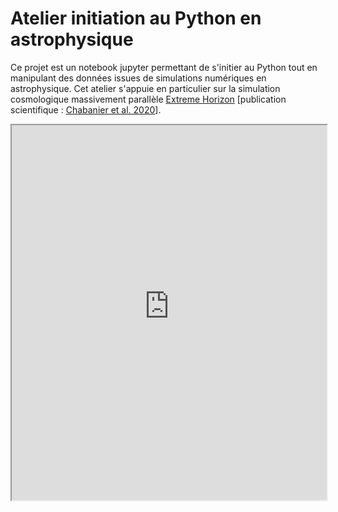 # Atelier initiation au Python en astrophysique

Ce projet est un notebook jupyter permettant de s'initier au Python tout en manipulant des données issues de simulations numériques
en astrophysique. Cet atelier s'appuie en particulier sur la simulation cosmologique massivement parallèle
[Extreme Horizon](https://irfu.cea.fr/Projets/COAST/extreme_horizon.html) [publication scientifique : [Chabanier et al. 2020](https://arxiv.org/abs/2007.04624)].

<iframe src="http://www.galactica-simulations.eu/EH_L50/index.html" width="100%" height="600px"/>


## Notebook Jupyter

Pour lancer de manière interactive ce notebook : [![Binder](https://mybinder.org/badge_logo.svg)](https://mybinder.org/v2/gh/dchapon/AtelierAstroPython/master?filepath=atelier.ipynb)


## Sponsor
[![CEA-Irfu](./imgs/logosCEA_Irfu.png)](https://irfu.cea.fr/)
